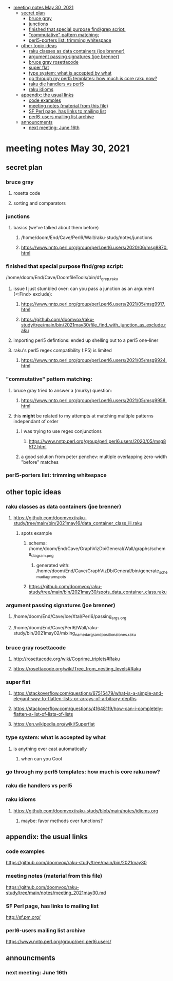 - [meeting notes May 30, 2021](#orgbd559a9)
  - [secret plan](#orgdf8b80e)
    - [bruce gray](#org15c469d)
    - [junctions](#orgd682584)
    - [finished that special purpose find/grep script:](#orgdebc135)
    - ["commutative" pattern matching:](#org69f0465)
    - [perl5-porters list: trimming whitespace](#orgde392a5)
  - [other topic ideas](#orgac625a8)
    - [raku classes as data containers (joe brenner)](#orgaa16865)
    - [argument passing signatures (joe brenner)](#org95e6fec)
    - [bruce gray rosettacode](#org798f369)
    - [super flat](#orga460031)
    - [type system: what is accepted by what](#orgf9d2143)
    - [go through my perl5 templates: how much is core raku now?](#orgdff277b)
    - [raku die handlers vs perl5](#org7a67c1c)
    - [raku idioms](#orgc485056)
  - [appendix: the usual links](#org03ebd0f)
    - [code examples](#org0b7cc70)
    - [meeting notes (material from this file)](#org4b2256a)
    - [SF Perl page, has links to mailing list](#org1d85344)
    - [perl6-users mailing list archive](#org5e7d0dc)
  - [announcments](#org4236b53)
    - [next meeting: June 16th](#orgb90db49)


<a id="orgbd559a9"></a>

# meeting notes May 30, 2021


<a id="orgdf8b80e"></a>

## secret plan


<a id="org15c469d"></a>

### bruce gray

1.  rosetta code

2.  sorting and comparators


<a id="orgd682584"></a>

### junctions

1.  basics (we've talked about them before)

    1.  /home/doom/End/Cave/Perl6/Wall/raku-study/notes/junctions
    
    2.  <https://www.nntp.perl.org/group/perl.perl6.users/2020/06/msg8870.html>


<a id="orgdebc135"></a>

### finished that special purpose find/grep script:

/home/doom/End/Cave/DoomfileTools/bin/df<sub>grep.raku</sub>

1.  issue I just stumbled over: can you pass a junction as an argument (<:Find> exclude):

    1.  <https://www.nntp.perl.org/group/perl.perl6.users/2021/05/msg9917.html>
    
    2.  <https://github.com/doomvox/raku-study/tree/main/bin/2021may30/file_find_with_junction_as_exclude.raku>

2.  importing perl5 defintions: ended up shelling out to a perl5 one-liner

3.  raku's perl5 regex compatibility (:P5) is limited

    1.  <https://www.nntp.perl.org/group/perl.perl6.users/2021/05/msg9924.html>


<a id="org69f0465"></a>

### "commutative" pattern matching:

1.  bruce gray tried to answer a (murky) question:

    1.  <https://www.nntp.perl.org/group/perl.perl6.users/2021/05/msg9958.html>

2.  this **might** be related to my attempts at matching multiple patterns independant of order

    1.  I was trying to use regex conjunctions
    
        1.  <https://www.nntp.perl.org/group/perl.perl6.users/2020/05/msg8512.html>
    
    2.  a good solution from peter penchev: multiple overlapping zero-width "before" matches


<a id="orgde392a5"></a>

### perl5-porters list: trimming whitespace


<a id="orgac625a8"></a>

## other topic ideas


<a id="orgaa16865"></a>

### raku classes as data containers (joe brenner)

1.  <https://github.com/doomvox/raku-study/tree/main/bin/2021may16/data_container_class_iii.raku>

    1.  spots example
    
        1.  schema: /home/doom/End/Cave/GraphVizDbiGeneral/Wall/graphs/schema<sub>diagram.png</sub>
        
            1.  generated with: /home/doom/End/Cave/GraphVizDbiGeneral/bin/generate<sub>schema</sub><sub>diagram</sub><sub>spots</sub>
        
        2.  <https://github.com/doomvox/raku-study/tree/main/bin/2021may30/spots_data_container_class.raku>


<a id="org95e6fec"></a>

### argument passing signatures (joe brenner)

1.  /home/doom/End/Cave/Ice/Xtal/Perl6/passing<sub>args.org</sub>

2.  /home/doom/End/Cave/Perl6/Wall/raku-study/bin/2021may02/mixing<sub>named</sub><sub>args</sub><sub>and</sub><sub>positional</sub><sub>ones.raku</sub>


<a id="org798f369"></a>

### bruce gray rosettacode

1.  <http://rosettacode.org/wiki/Coprime_triplets#Raku>

2.  <https://rosettacode.org/wiki/Tree_from_nesting_levels#Raku>


<a id="orga460031"></a>

### super flat

1.  <https://stackoverflow.com/questions/67515479/what-is-a-simple-and-elegant-way-to-flatten-lists-or-arrays-of-arbitrary-depths>

2.  <https://stackoverflow.com/questions/41648119/how-can-i-completely-flatten-a-list-of-lists-of-lists>

3.  <https://en.wikipedia.org/wiki/Superflat>


<a id="orgf9d2143"></a>

### type system: what is accepted by what

1.  is anything ever cast automatically

    1.  when can you Cool


<a id="orgdff277b"></a>

### go through my perl5 templates: how much is core raku now?


<a id="org7a67c1c"></a>

### raku die handlers vs perl5


<a id="orgc485056"></a>

### raku idioms

1.  <https://github.com/doomvox/raku-study/blob/main/notes/idioms.org>

    1.  maybe: favor methods over functions?


<a id="org03ebd0f"></a>

## appendix: the usual links


<a id="org0b7cc70"></a>

### code examples

<https://github.com/doomvox/raku-study/tree/main/bin/2021may30>


<a id="org4b2256a"></a>

### meeting notes (material from this file)

<https://github.com/doomvox/raku-study/tree/main/notes/meeting_2021may30.md>


<a id="org1d85344"></a>

### SF Perl page, has links to mailing list

<http://sf.pm.org/>


<a id="org5e7d0dc"></a>

### perl6-users mailing list archive

<https://www.nntp.perl.org/group/perl.perl6.users/>


<a id="org4236b53"></a>

## announcments


<a id="orgb90db49"></a>

### next meeting: June 16th
